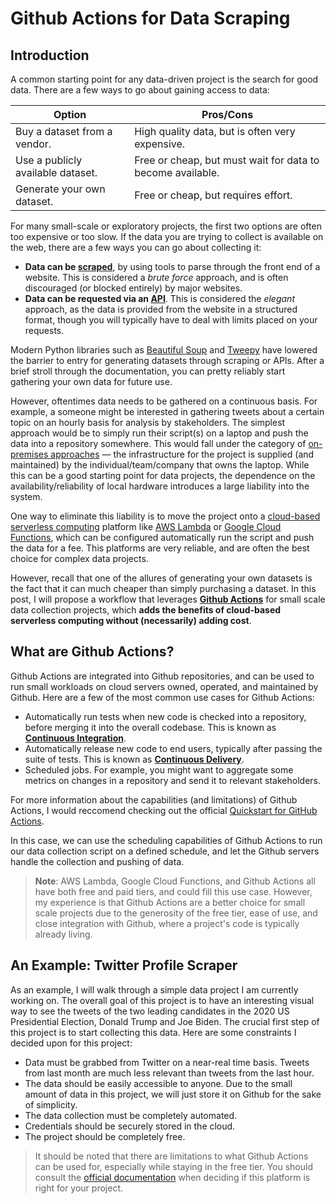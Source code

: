 # Github Actions for Data Scraping

## Introduction

A common starting point for any data-driven project is the search for good data. There are a few ways to go about gaining access to data:

| Option                            | Pros/Cons                                                  |
| --------------------------------- | ---------------------------------------------------------- |
| Buy a dataset from a vendor.      | High quality data, but is often very expensive.            |
| Use a publicly available dataset. | Free or cheap, but must wait for data to become available. |
| Generate your own dataset.        | Free or cheap, but requires effort.                        |

For many small-scale or exploratory projects, the first two options are often too expensive or too slow. If the data you are trying to collect is available on the web, there are a few ways you can go about collecting it: 

- **Data can be [scraped](https://en.wikipedia.org/wiki/Data_scraping)**, by using tools to parse through the front end of a website. This is considered a *brute force* approach, and is often discouraged (or blocked entirely) by major websites.
- **Data can be requested via an [API](https://en.wikipedia.org/wiki/API)**. This is considered the *elegant* approach, as the data is provided from the website in a structured format, though you will typically have to deal with limits placed on your requests.



Modern Python libraries such as [Beautiful Soup](https://www.crummy.com/software/BeautifulSoup/bs4/doc/) and [Tweepy](https://www.tweepy.org) have lowered the barrier to entry for generating datasets through scraping or APIs. After a brief stroll through the documentation, you can pretty reliably start gathering your own data for future use. 

However, oftentimes data needs to be gathered on a continuous basis. For example, a someone might be interested in gathering tweets about a certain topic on an hourly basis for analysis by stakeholders. The simplest approach would be to simply run their script(s) on a laptop and push the data into a repository somewhere. This would fall under the category of [on-premises approaches](https://en.wikipedia.org/wiki/On-premises_software) — the infrastructure for the project is supplied (and maintained) by the individual/team/company that owns the laptop. While this can be a good starting point for data projects, the dependence on the availability/reliability of local hardware introduces a large liability into the system.

One way to eliminate this liability is to move the project onto a [cloud-based serverless computing](https://en.wikipedia.org/wiki/Serverless_computing) platform like [AWS Lambda](https://aws.amazon.com/lambda/) or [Google Cloud Functions](https://cloud.google.com/functions/docs/), which can be configured automatically run the script and push the data for a fee. This platforms are very reliable, and are often the best choice for complex data projects.

However, recall that one of the allures of generating your own datasets is the fact that it can much cheaper than simply purchasing a dataset. In this post, I will propose a workflow that leverages [**Github Actions**](https://docs.github.com/en/free-pro-team@latest/actions) for small scale data collection projects, which **adds the benefits of cloud-based serverless computing without (necessarily) adding cost**.

## What are Github Actions?

Github Actions are integrated into Github repositories, and can be used to run small workloads on cloud servers owned, operated, and maintained by Github. Here are a few of the most common use cases for Github Actions:

- Automatically run tests when new code is checked into a repository, before merging it into the overall codebase. This is known as [**Continuous Integration**](https://en.wikipedia.org/wiki/Continuous_integration).
- Automatically release new code to end users, typically after passing the suite of tests. This is known as [**Continuous Delivery**](https://en.wikipedia.org/wiki/Continuous_delivery). 
- Scheduled jobs. For example, you might want to aggregate some metrics on changes in a repository and send it to relevant stakeholders.

For more information about the capabilities (and limitations) of Github Actions, I would reccomend checking out the official [Quickstart for GitHub Actions](https://docs.github.com/en/free-pro-team@latest/actions/quickstart). 

In this case, we can use the scheduling capabilities of Github Actions to run our data collection script on a defined schedule, and let the Github servers handle the collection and pushing of data. 

> **Note**: AWS Lambda, Google Cloud Functions, and Github Actions all have both free and paid tiers, and could fill this use case. However, my experience is that Github Actions are a better choice for small scale projects due to the generosity of the free tier, ease of use, and close integration with Github, where a project's code is typically already living.

## An Example: Twitter Profile Scraper

As an example, I will walk through a simple data project I am currently working on. The overall goal of this project is to have an interesting visual way to see the tweets of the two leading candidates in the 2020 US Presidential Election, Donald Trump and Joe Biden. The crucial first step of this project is to start collecting this data. Here are some constraints I decided upon for this project:

- Data must be grabbed from Twitter on a near-real time basis. Tweets from last month are much less relevant than tweets from the last hour.
- The data should be easily accessible to anyone. Due to the small amount of data in this project, we will just store it on Github for the sake of simplicity.
- The data collection must be completely automated. 
- Credentials should be securely stored in the cloud.
- The project should be completely free.

> It should be noted that there are limitations to what Github Actions can be used for, especially while staying in the free tier. You should consult the [official documentation](https://docs.github.com/en/free-pro-team@latest/actions/reference/usage-limits-billing-and-administration) when deciding if this platform is right for your project. 

